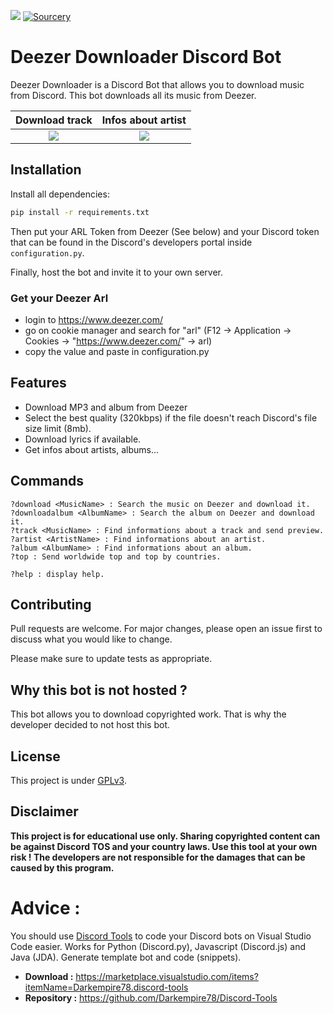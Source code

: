 ![](https://img.shields.io/github/repo-size/Darkempire78/DeezerDownloader-Discord-Bot) [![Sourcery](https://img.shields.io/badge/Sourcery-enabled-brightgreen)](https://sourcery.ai)

# Deezer Downloader Discord Bot

Deezer Downloader is a Discord Bot that allows you to download music from Discord. This bot downloads all its music from Deezer.

Download track            |  Infos about artist
:-------------------------:|:-------------------------:
![](https://github.com/Darkempire78/DeezerDownloader-Discord-Bot/blob/master/Capture1.PNG)  |  ![](https://github.com/Darkempire78/DeezerDownloader-Discord-Bot/blob/master/Capture2.PNG)


## Installation

Install all dependencies:

```bash
pip install -r requirements.txt
```
Then put your ARL Token from Deezer (See below) and your Discord token that can be found in
the Discord's developers portal inside `configuration.py`.

Finally, host the bot and invite it to your own server.

### Get your Deezer Arl

- login to https://www.deezer.com/
- go on cookie manager and search for "arl" (F12 -> Application -> Cookies -> "https://www.deezer.com/" -> arl)
- copy the value and paste in configuration.py

## Features

* Download MP3 and album from Deezer
* Select the best quality (320kbps) if the file doesn't reach Discord's file size limit (8mb).
* Download lyrics if available.
* Get infos about artists, albums...

## Commands

```
?download <MusicName> : Search the music on Deezer and download it.
?downloadalbum <AlbumName> : Search the album on Deezer and download it.
?track <MusicName> : Find informations about a track and send preview.
?artist <ArtistName> : Find informations about an artist.
?album <AlbumName> : Find informations about an album.
?top : Send worldwide top and top by countries.

?help : display help.
```

## Contributing
Pull requests are welcome. For major changes, please open an issue first to discuss what you would like to change.

Please make sure to update tests as appropriate.

## Why this bot is not hosted ?

This bot allows you to download copyrighted work. That is why the developer decided to not host this bot.

## License

This project is under [GPLv3](https://github.com/Darkempire78/DeezerDownloader-Discord-Bot/blob/master/LICENSE).

## Disclaimer

**This project is for educational use only. Sharing copyrighted content can be against Discord TOS and your country laws. Use this tool at your own risk ! 
The developers are not responsible for the damages that can be caused by this program.**

# Advice :

You should use [Discord Tools](https://marketplace.visualstudio.com/items?itemName=Darkempire78.discord-tools) to code your Discord bots on Visual Studio Code easier.
Works for Python (Discord.py), Javascript (Discord.js) and Java (JDA). Generate template bot and code (snippets).
- **Download :** https://marketplace.visualstudio.com/items?itemName=Darkempire78.discord-tools
- **Repository :** https://github.com/Darkempire78/Discord-Tools
